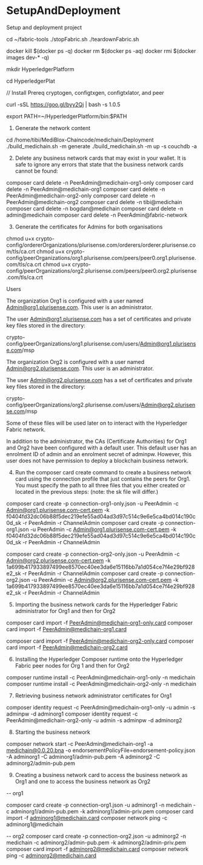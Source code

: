 # SetupAndDeployment
Setup and deployment project


cd ~/fabric-tools
./stopFabric.sh
./teardownFabric.sh

docker kill $(docker ps -q)
docker rm $(docker ps -aq)
docker rmi $(docker images dev-* -q)


mkdir HyperledgerPlatform

cd HyperledgerPlat


// Install Prereq  cryptogen, configtxgen, configtxlator, and peer

curl -sSL https://goo.gl/byy2Qj | bash -s 1.0.5

export PATH=~/HyperledgerPlatform/bin:$PATH

1. Generate the network content

cd /home/tibi/MediBlox-Chaincode/medichain/Deployment
./build_medichain.sh -m generate
./build_medichain.sh -m up -s couchdb -a 


2. Delete any business network cards that may exist in your wallet. It is safe to ignore any errors that state that the business network cards cannot be found:

composer card delete -n PeerAdmin@medichain-org1-only
composer card delete -n PeerAdmin@medichain-org1
composer card delete -n PeerAdmin@medichain-org2-only
composer card delete -n PeerAdmin@medichain-org2
composer card delete -n tibi@medichain
composer card delete -n bogdan@medichain
composer card delete -n admin@medichain
composer card delete -n PeerAdmin@fabric-network

3. Generate the certificates for Admins for both organisations

chmod u+x crypto-config/ordererOrganizations/plurisense.com/orderers/orderer.plurisense.com/tls/ca.crt
chmod u+x crypto-config/peerOrganizations/org1.plurisense.com/peers/peer0.org1.plurisense.com/tls/ca.crt
chmod u+x crypto-config/peerOrganizations/org2.plurisense.com/peers/peer0.org2.plurisense.com/tls/ca.crt


Users

The organization Org1 is configured with a user named Admin@org1.plurisense.com. This user is an administrator.

The user Admin@org1.plurisense.com has a set of certificates and private key files stored in the directory:


crypto-config/peerOrganizations/org1.plurisense.com/users/Admin@org1.plurisense.com/msp

The organization Org2 is configured with a user named Admin@org2.plurisense.com. This user is an administrator.

The user Admin@org2.plurisense.com has a set of certificates and private key files stored in the directory:

crypto-config/peerOrganizations/org2.plurisense.com/users/Admin@org2.plurisense.com/msp

Some of these files will be used later on to interact with the Hyperledger Fabric network.

In addition to the administrator, the CAs (Certificate Authorities) for Org1 and Org2 have been configured with a default user. 
This default user has an enrolment ID of admin and an enrolment secret of adminpw. However, 
this user does not have permission to deploy a blockchain business network.

4. Run the composer card create command to create a business network card using the connection profile that just contains the peers for Org1. 
   You must specify the path to all three files that you either created or located in the previous steps: (note: the sk file will differ.)

composer card create -p connection-org1-only.json -u PeerAdmin -c Admin@org1.plurisense.com-cert.pem -k f0404fd32dc06b88f5dec219efe55ad04ad3d97c514c9e6e5ca4bd014c190c0d_sk -r PeerAdmin -r ChannelAdmin
composer card create -p connection-org1.json -u PeerAdmin -c Admin@org1.plurisense.com-cert.pem -k f0404fd32dc06b88f5dec219efe55ad04ad3d97c514c9e6e5ca4bd014c190c0d_sk -r PeerAdmin -r ChannelAdmin

composer card create -p connection-org2-only.json -u PeerAdmin -c Admin@org2.plurisense.com-cert.pem -k 1a699b417933897499ee8570ec40ee3da6e15116bb7a1d054ce7f4e29bf928e2_sk -r PeerAdmin -r ChannelAdmin
composer card create -p connection-org2.json -u PeerAdmin -c Admin@org2.plurisense.com-cert.pem -k 1a699b417933897499ee8570ec40ee3da6e15116bb7a1d054ce7f4e29bf928e2_sk -r PeerAdmin -r ChannelAdmin

5. Importing the business network cards for the Hyperledger Fabric administrator for Org1 and then for Org2

composer card import -f PeerAdmin@medichain-org1-only.card
composer card import -f PeerAdmin@medichain-org1.card

composer card import -f PeerAdmin@medichain-org2-only.card
composer card import -f PeerAdmin@medichain-org2.card

6. Installing the Hyperledger Composer runtime onto the Hyperledger Fabric peer nodes for Org 1 and then for Org2

composer runtime install -c PeerAdmin@medichain-org1-only -n medichain
composer runtime install -c PeerAdmin@medichain-org2-only -n medichain

7. Retrieving business network administrator certificates for Org1

composer identity request -c PeerAdmin@medichain-org1-only -u admin -s adminpw -d adminorg1
composer identity request -c PeerAdmin@medichain-org2-only -u admin -s adminpw -d adminorg2



8. Starting the business network

composer network start -c PeerAdmin@medichain-org1 -a medichain@0.0.20.bna -o endorsementPolicyFile=endorsement-policy.json -A adminorg1 -C adminorg1/admin-pub.pem -A adminorg2 -C adminorg2/admin-pub.pem


9. Creating a business network card to access the business network as Org1 and one to access the business network as Org2

-- org1

composer card create -p connection-org1.json -u adminorg1 -n medichain -c adminorg1/admin-pub.pem -k adminorg1/admin-priv.pem
composer card import -f  adminorg1@medichain.card
composer network ping -c adminorg1@medichain

-- org2
composer card create -p connection-org2.json -u adminorg2 -n medichain -c adminorg2/admin-pub.pem -k adminorg2/admin-priv.pem
composer card import -f  adminorg2@medichain.card
composer network ping -c adminorg2@medichain.card






